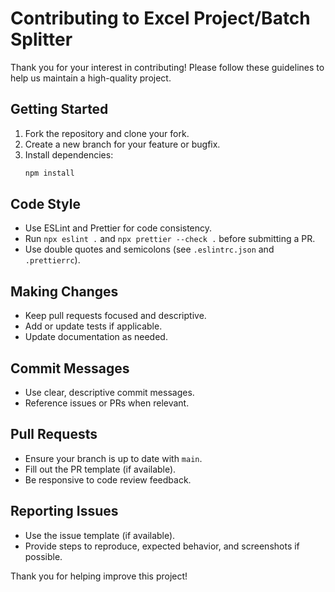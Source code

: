 # Contributing to Excel Project/Batch Splitter

Thank you for your interest in contributing! Please follow these guidelines to help us maintain a high-quality project.

## Getting Started

1. Fork the repository and clone your fork.
2. Create a new branch for your feature or bugfix.
3. Install dependencies:
   ```bash
   npm install
   ```

## Code Style

- Use ESLint and Prettier for code consistency.
- Run `npx eslint .` and `npx prettier --check .` before submitting a PR.
- Use double quotes and semicolons (see `.eslintrc.json` and `.prettierrc`).

## Making Changes

- Keep pull requests focused and descriptive.
- Add or update tests if applicable.
- Update documentation as needed.

## Commit Messages

- Use clear, descriptive commit messages.
- Reference issues or PRs when relevant.

## Pull Requests

- Ensure your branch is up to date with `main`.
- Fill out the PR template (if available).
- Be responsive to code review feedback.

## Reporting Issues

- Use the issue template (if available).
- Provide steps to reproduce, expected behavior, and screenshots if possible.

Thank you for helping improve this project!
